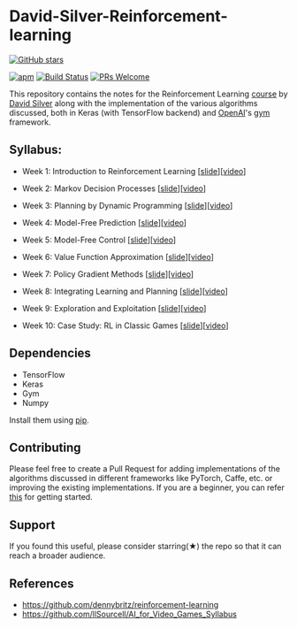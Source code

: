 # David-Silver-Reinforcement-learning

[![GitHub stars](https://img.shields.io/github/stars/badges/shields.svg?style=social&label=Stars)]()

[![apm](https://img.shields.io/apm/l/vim-mode.svg)]()
[![Build Status](https://travis-ci.org/athityakumar/colorls.svg?branch=master)](https://travis-ci.org/athityakumar/colorls)
[![PRs Welcome](https://img.shields.io/badge/PRs-welcome-brightgreen.svg?style=shields)](http://makeapullrequest.com)

This repository contains the notes for the Reinforcement Learning [course](www0.cs.ucl.ac.uk/staff/d.silver/web/Teaching.html) by [David Silver](http://www0.cs.ucl.ac.uk/staff/d.silver/web/Home.html) along with the implementation of the various algorithms discussed, both in Keras (with TensorFlow backend) and [OpenAI](https://openai.com/)'s [gym](https://github.com/openai/gym) framework.

## Syllabus:

- Week 1: Introduction to Reinforcement Learning [[slide](http://www0.cs.ucl.ac.uk/staff/d.silver/web/Teaching_files/intro_RL.pdf)][[video](https://www.youtube.com/watch?v=2pWv7GOvuf0&list=PL7-jPKtc4r78-wCZcQn5IqyuWhBZ8fOxT&index=1)]

- Week 2: Markov Decision Processes  [[slide](http://www0.cs.ucl.ac.uk/staff/d.silver/web/Teaching_files/MDP.pdf)][[video](https://www.youtube.com/watch?v=lfHX2hHRMVQ&list=PL7-jPKtc4r78-wCZcQn5IqyuWhBZ8fOxT&index=2&t=3223s)]

- Week 3: Planning by Dynamic Programming  [[slide](http://www0.cs.ucl.ac.uk/staff/d.silver/web/Teaching_files/DP.pdf)][[video](https://www.youtube.com/watch?v=Nd1-UUMVfz4&list=PL7-jPKtc4r78-wCZcQn5IqyuWhBZ8fOxT&index=3&t=417s)]

- Week 4: Model-Free Prediction  [[slide](http://www0.cs.ucl.ac.uk/staff/d.silver/web/Teaching_files/MC-TD.pdf)][[video](https://www.youtube.com/watch?v=PnHCvfgC_ZA&list=PL7-jPKtc4r78-wCZcQn5IqyuWhBZ8fOxT&index=4)]

- Week 5: Model-Free Control  [[slide](http://www0.cs.ucl.ac.uk/staff/d.silver/web/Teaching_files/control.pdf)][[video](https://www.youtube.com/watch?v=0g4j2k_Ggc4&list=PL7-jPKtc4r78-wCZcQn5IqyuWhBZ8fOxT&index=5)]

- Week 6: Value Function Approximation  [[slide](http://www0.cs.ucl.ac.uk/staff/d.silver/web/Teaching_files/FA.pdf)][[video](https://www.youtube.com/watch?v=UoPei5o4fps&list=PL7-jPKtc4r78-wCZcQn5IqyuWhBZ8fOxT&index=6)]

- Week 7: Policy Gradient Methods  [[slide](http://www0.cs.ucl.ac.uk/staff/d.silver/web/Teaching_files/pg.pdf)][[video](https://www.youtube.com/watch?v=KHZVXao4qXs&list=PL7-jPKtc4r78-wCZcQn5IqyuWhBZ8fOxT&index=7)]

- Week 8: Integrating Learning and Planning  [[slide](http://www0.cs.ucl.ac.uk/staff/d.silver/web/Teaching_files/dyna.pdf)][[video](https://www.youtube.com/watch?v=ItMutbeOHtc&list=PL7-jPKtc4r78-wCZcQn5IqyuWhBZ8fOxT&index=8)]

- Week 9: Exploration and Exploitation  [[slide](http://www0.cs.ucl.ac.uk/staff/d.silver/web/Teaching_files/XX.pdf)][[video](https://www.youtube.com/watch?v=sGuiWX07sKw&list=PL7-jPKtc4r78-wCZcQn5IqyuWhBZ8fOxT&index=9)]

- Week 10: Case Study: RL in Classic Games  [[slide](http://www0.cs.ucl.ac.uk/staff/d.silver/web/Teaching_files/games.pdf)][[video](https://www.youtube.com/watch?v=kZ_AUmFcZtk&list=PL7-jPKtc4r78-wCZcQn5IqyuWhBZ8fOxT&index=10)]


## Dependencies
- TensorFlow
- Keras
- Gym
- Numpy

Install them using [pip](https://www.google.co.in/url?sa=t&rct=j&q=&esrc=s&source=web&cd=1&cad=rja&uact=8&ved=0ahUKEwjRhLWLnfHYAhVEtY8KHRqfCc4QFggoMAA&url=https%3A%2F%2Fpip.pypa.io%2Fen%2Fstable%2F&usg=AOvVaw18gydNGbBQg6WMxXoxO97K).

## Contributing
Please feel free to create a Pull Request for adding implementations of the algorithms discussed in different frameworks like PyTorch, Caffe, etc. or improving the existing implementations. If you are a beginner, you can refer [this](https://opensource.guide/how-to-contribute/) for getting started.

## Support
If you found this useful, please consider starring(★) the repo so that it can reach a broader audience.

## References
- https://github.com/dennybritz/reinforcement-learning
- https://github.com/llSourcell/AI_for_Video_Games_Syllabus
